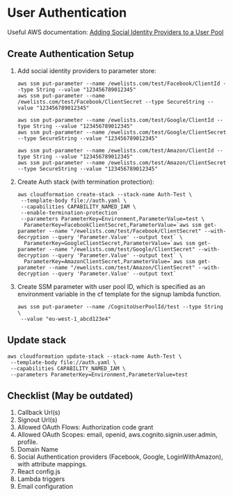 # User Authentication
Useful AWS documentation: [Adding Social Identity Providers to a User Pool](https://docs.aws.amazon.com/cognito/latest/developerguide/cognito-user-pools-social-idp.html)

## Create Authentication Setup
1. Add social identity providers to parameter store:
    ```
    aws ssm put-parameter --name /ewelists.com/test/Facebook/ClientId --type String --value "123456789012345"
    aws ssm put-parameter --name /ewelists.com/test/Facebook/ClientSecret --type SecureString --value "123456789012345"

    aws ssm put-parameter --name /ewelists.com/test/Google/ClientId --type String --value "123456789012345"
    aws ssm put-parameter --name /ewelists.com/test/Google/ClientSecret --type SecureString --value "123456789012345"

    aws ssm put-parameter --name /ewelists.com/test/Amazon/ClientId --type String --value "123456789012345"
    aws ssm put-parameter --name /ewelists.com/test/Amazon/ClientSecret --type SecureString --value "123456789012345"
    ```
1. Create Auth stack (with termination protection):
    ```
    aws cloudformation create-stack --stack-name Auth-Test \
     --template-body file://auth.yaml \
     --capabilities CAPABILITY_NAMED_IAM \
     --enable-termination-protection
     --parameters ParameterKey=Environment,ParameterValue=test \
      ParameterKey=FacebookClientSecret,ParameterValue=`aws ssm get-parameter --name "/ewelists.com/test/Facebook/ClientSecret" --with-decryption --query 'Parameter.Value' --output text` \
      ParameterKey=GoogleClientSecret,ParameterValue=`aws ssm get-parameter --name "/ewelists.com/test/Google/ClientSecret" --with-decryption --query 'Parameter.Value' --output text` \
      ParameterKey=AmazonClientSecret,ParameterValue=`aws ssm get-parameter --name "/ewelists.com/test/Amazon/ClientSecret" --with-decryption --query 'Parameter.Value' --output text`
    ```

1. Create SSM parameter with user pool ID, which is specified as an environment variable in the cf template for the signup lambda function.
    ```
    aws ssm put-parameter --name /CognitoUserPoolId/test --type String \
     --value "eu-west-1_abcd123e4"
    ```

## Update stack
```
aws cloudformation update-stack --stack-name Auth-Test \
 --template-body file://auth.yaml \
 --capabilities CAPABILITY_NAMED_IAM \
 --parameters ParameterKey=Environment,ParameterValue=test
```

## Checklist (May be outdated)
1. Callback Url(s)
1. Signout Url(s)
1. Allowed OAuth Flows: Authorization code grant
1. Allowed OAuth Scopes: email, openid, aws.cognito.signin.user.admin, profile.
1. Domain Name
1. Social Authentication providers (Facebook, Google, LoginWithAmazon), with attribute mappings.
1. React config.js
1. Lambda triggers
1. Email configuration
